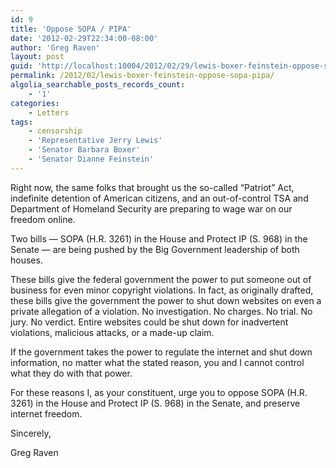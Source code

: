 ```yaml
---
id: 9
title: 'Oppose SOPA / PIPA'
date: '2012-02-29T22:34:00-08:00'
author: 'Greg Raven'
layout: post
guid: 'http://localhost:10004/2012/02/29/lewis-boxer-feinstein-oppose-sopa-pipa/'
permalink: /2012/02/lewis-boxer-feinstein-oppose-sopa-pipa/
algolia_searchable_posts_records_count:
    - '1'
categories:
    - Letters
tags:
    - censorship
    - 'Representative Jerry Lewis'
    - 'Senator Barbara Boxer'
    - 'Senator Dianne Feinstein'
---
```


Right now, the same folks that brought us the so-called “Patriot” Act, indefinite detention of American citizens, and an out-of-control TSA and Department of Homeland Security are preparing to wage war on our freedom online.  
  
Two bills — SOPA (H.R. 3261) in the House and Protect IP (S. 968) in the Senate — are being pushed by the Big Government leadership of both houses.

These bills give the federal government the power to put someone out of business for even minor copyright violations. In fact, as originally drafted, these bills give the government the power to shut down websites on even a private allegation of a violation. No investigation. No charges. No trial. No jury. No verdict. Entire websites could be shut down for inadvertent violations, malicious attacks, or a made-up claim.

If the government takes the power to regulate the internet and shut down information, no matter what the stated reason, you and I cannot control what they do with that power.

For these reasons I, as your constituent, urge you to oppose SOPA (H.R. 3261) in the House and Protect IP (S. 968) in the Senate, and preserve internet freedom.

Sincerely,

Greg Raven